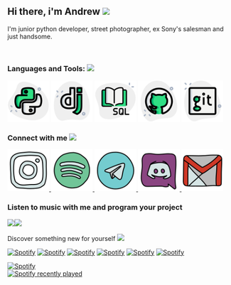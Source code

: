 ## Hi there, i'm Andrew <img src="https://media.giphy.com/media/hvRJCLFzcasrR4ia7z/giphy.gif" width="25px">

I'm junior python developer, street photographer, ex Sony's salesman and just handsome. 

<br>

### Languages and Tools: <img src="https://media.giphy.com/media/XT9HMdwmpHqqOu1f1a/giphy.gif" width="25px">

 <img src="./assets/image-8.png" alt="Python" width="94" height="94">
 <img src="./assets/image-7.png" alt="Django" width="94" height="94">
 <img src="./assets/image-9.png" alt="SQL" width="94" height="94">
 <img src="./assets/image-10.png" alt="GitHub" width="94" height="94">
 <img src="./assets/image-11.png" alt="GitHub" width="94" height="94">

<br>

### Connect with me <img src="https://media.giphy.com/media/v1.Y2lkPTc5MGI3NjExd2NzYXM4MWZzd3pveXAxZncxaGcyNGJxbmIxZm0wYzh3bWg0MTRscCZlcD12MV9pbnRlcm5hbF9naWZfYnlfaWQmY3Q9Zw/QSz4qjPPIkt2TWDd8N/giphy.gif" width="25px">

<a href="https://www.instagram.com/drew.raw/">
  <img src="./assets/image-2.png" alt="Instagram link" width="94" height="94">
</a>
<a href="https://open.spotify.com/user/ldt15dbuezwabm7lje2sl6sam">
  <img src="./assets/image-6.png" alt="Spotify link" width="94" height="94">
</a>
<a href="https://t.me/furturnax/">
  <img src="./assets/image-1.png" alt="Telegram link" width="94" height="94">
</a>
<a href="https://discord.com/users/furturna">
  <img src="./assets/image-3.png" alt="Discord link" width="94" height="94">
</a>
<a href="mailto:furturnax@gmail.com">
  <img src="./assets/image-5.png" alt="Discord link" width="94" height="94">
</a>

<br>

### Listen to music with me and program your project

<img src="https://media.giphy.com/media/v1.Y2lkPTc5MGI3NjExcWRqMTlsem9yM292b216eXMwbTBjb3hiZDdocnJ4dmczZGkzeWEyZSZlcD12MV9pbnRlcm5hbF9naWZfYnlfaWQmY3Q9cw/gF2GW1BYjTdfoaKNtu/giphy.gif" width="240px"><img src="https://media.giphy.com/media/v1.Y2lkPTc5MGI3NjExZHVzYzF2MXQ2cjRibWdoajNrbTNzcW01bGF4NHF4dHduemY3ZTloeiZlcD12MV9pbnRlcm5hbF9naWZfYnlfaWQmY3Q9cw/5nqQZQyMNQMjrDVvSE/giphy.gif" width="240px">

Discover something new for yourself <img src="https://media.giphy.com/media/v1.Y2lkPTc5MGI3NjExdGhmdG4zNmRkN2hoeWtsZm1qZXBnNWN0ZXM3bHhicGNzNjQ2M3QwcyZlcD12MV9pbnRlcm5hbF9naWZfYnlfaWQmY3Q9cw/LsVTr9FSIMLox6e3Qw/giphy.gif" width="25px">

[![Spotify](https://img.shields.io/badge/Release%20radar-1DB954?style=flat-square)](https://open.spotify.com/playlist/37i9dQZEVXbmqd45k6rn2I)
[![Spotify](https://img.shields.io/badge/Ez%20Dubstep-FEED02?style=flat-square)](https://open.spotify.com/playlist/1Zp9GsNyeyvv6juPadIabr) 
[![Spotify](https://img.shields.io/badge/Hard%20Dubstep-EB3629?style=flat-square)](https://open.spotify.com/playlist/7HuMUFYMjEhq7xblVUMCT2) 
[![Spotify](https://img.shields.io/badge/Drum%20and%20Bass-0295BC?style=flat-square)](https://open.spotify.com/playlist/1xohJb3p1quwF8KHkYKv5V)
[![Spotify](https://img.shields.io/badge/Phonk-EA611E?style=flat-square)](https://open.spotify.com/playlist/0eIvDWjGTL03e6rNKNvh1I) 
[![Spotify](https://img.shields.io/badge/Deep%20House-6D388C?style=flat-square)](https://open.spotify.com/playlist/5Cer7hJEvZ4WeQNVTjTDhV)

<div style="display: flex; flex-direction: column;">
  <div>
    <a href="https://open.spotify.com/user/ldt15dbuezwabm7lje2sl6sam">
      <img src="https://spotify-profile-pi.vercel.app/api/spotify/?background_color=212121" alt="Spotify">
    </a>
  </div>
  <div>
    <a href="https://open.spotify.com/user/ldt15dbuezwabm7lje2sl6sam">
      <img src="https://spotify-recently-played-readme.vercel.app/api?user=ldt15dbuezwabm7lje2sl6sam&width=480" alt="Spotify recently played">
    </a>
  </div>
</div>
